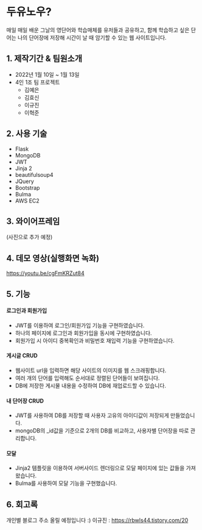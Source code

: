 # 두유노우?
매일 매일 배운 그날의 영단어와 학습매체를 유저들과 공유하고, 함께 학습하고 싶은 단어는 나의 단어장에 저장해 시간이 날 때 암기할 수 있는 웹 사이트입니다.

## 1. 제작기간 & 팀원소개
- 2022년 1월 10일 ~ 1월 13일
- 4인 1조 팀 프로젝트
  - 김예은
  - 김효신
  - 이규진
  - 이혁준
 
## 2. 사용 기술
- Flask
- MongoDB
- JWT
- Jinja 2
- beautifulsoup4
- JQuery
- Bootstrap
- Bulma
- AWS EC2

## 3. 와이어프레임
(사진으로 추가 예정)

## 4. 데모 영상(실행화면 녹화)
https://youtu.be/cgFmKRZut84

## 5. 기능
#### 로그인과 회원가입
 - JWT를 이용하여 로그인/회원가입 기능을 구현하였습니다.
 - 하나의 페이지에 로그인과 회원가입을 동시에 구현하였습니다.
 - 회원가입 시 아이디 중복확인과 비밀번호 재입력 기능을 구현하였습니다.

#### 게시글 CRUD
 - 웹사이트 url을 입력하면 해당 사이트의 이미지를 웹 스크래핑합니다.
 - 여러 개의 단어를 입력해도 순서대로 정렬된 단어들이 보여집니다.
 - DB에 저장한 게시물 내용을 수정하여 DB에 재업로드할 수 있습니다.

#### 내 단어장 CRUD
 - JWT를 사용하여 DB를 저장할 때 사용자 고유의 아이디값이 저장되게 만들었습니다.
 - mongoDB의 _id값을 기준으로 2개의 DB를 비교하고, 사용자별 단어장을 따로 관리합니다.

#### 모달
 - Jinja2 템플릿을 이용하여 서버사이드 렌더링으로 모달 페이지에 있는 값들을 가져왔습니다.
 - Bulma를 사용하여 모달 기능을 구현했습니다.

## 6. 회고록
개인별 블로그 주소 올릴 예정입니다 :)
이규진 : https://rbwls44.tistory.com/20

